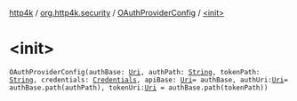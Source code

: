 [http4k](../../index.md) / [org.http4k.security](../index.md) / [OAuthProviderConfig](index.md) / [&lt;init&gt;](./-init-.md)

# &lt;init&gt;

`OAuthProviderConfig(authBase: `[`Uri`](../../org.http4k.core/-uri/index.md)`, authPath: `[`String`](https://kotlinlang.org/api/latest/jvm/stdlib/kotlin/-string/index.html)`, tokenPath: `[`String`](https://kotlinlang.org/api/latest/jvm/stdlib/kotlin/-string/index.html)`, credentials: `[`Credentials`](../../org.http4k.core/-credentials/index.md)`, apiBase: `[`Uri`](../../org.http4k.core/-uri/index.md)` = authBase, authUri: `[`Uri`](../../org.http4k.core/-uri/index.md)` = authBase.path(authPath), tokenUri: `[`Uri`](../../org.http4k.core/-uri/index.md)` = authBase.path(tokenPath))`